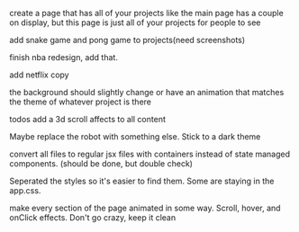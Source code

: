 create a page that has all of your projects
like the main page has a couple on display,
but this page is just all of your projects for 
people to see 

add snake game and pong game to projects(need screenshots)

finish nba redesign, add that.

add netflix copy

the background should slightly change or
have an animation that matches the theme of
whatever project is there



todos
add a 3d scroll affects to all content

Maybe replace the robot with something else. Stick to a dark theme 

convert all files to regular jsx files with containers instead of state managed components. (should be done, but double check)

Seperated the styles so it's easier to find them. Some are staying in the app.css.

make every section of the page animated in some way. Scroll, hover, and onClick effects. Don't go crazy, keep it clean